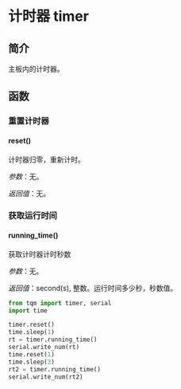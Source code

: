 # 计时器 timer

## 简介

主板内的计时器。

## 函数

### 重置计时器

#### reset()

计时器归零，重新计时。<br>

*参数*：无。<br>

*返回值*：无。<br>

### 获取运行时间

#### running_time()

获取计时器计时秒数<br>

*参数*：无。<br>

*返回值*：second(s), 整数。运行时间多少秒，秒数值。<br>

```py title="timer.py" linenums="1" hl_lines="4 6"
from tqm import timer, serial
import time

timer.reset()
time.sleep(1)
rt = timer.running_time()
serial.write_num(rt)
time.reset(1)
time.sleep(3)
rt2 = timer.running_time()
serial.write_num(rt2)


```
